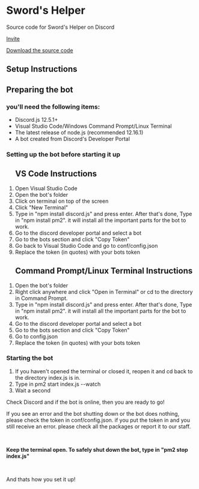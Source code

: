 # Sword's Helper
Source code for Sword's Helper on Discord

<p><a title="Invite" href="https://discord.com/oauth2/authorize?client_id=766645902491648010&scope=bot&permissions=805314622" target="_blank" rel="noopener">Invite</a></p>
<p><a title="Download" href="https://github.com/swordcube/swords-helper-bot/releases" target="_blank" rel="noopener">Download the source code</a></p>

<h2><strong>Setup Instructions<br /></strong></h2>

<h2>Preparing the bot</h2>
<h3>you'll need the following items:</h3>
<ul>
<li>Discord.js 12.5.1+</li>
<li>Visual Studio Code/Windows Command Prompt/Linux Terminal</li>
<li>The latest release of node.js (recommended 12.16.1)</li>
<li>A bot created from Discord's Developer Portal</li>
</ul>
<h3>Setting up the bot before starting it up</h3>
<ol>
<h2><strong>VS Code Instructions<br /></strong></h2>
<li>Open Visual Studio Code</li>
<li>Open the bot's folder</li>
<li>Click on terminal on top of the screen</li>
<li>Click "New Terminal"</li>
<li>Type in "npm install discord.js" and press enter. After that's done, Type in "npm install pm2". it will install all the important parts for the bot to work.</li>
<li>Go to the discord developer portal and select a bot</li>
<li>Go to the bots section and click "Copy Token"</li>
<li>Go back to Visual Studio Code and go to conf/config.json</li>
<li>Replace the token (in quotes) with your bots token</li>
</ol>

<ol>
<h2><strong>Command Prompt/Linux Terminal Instructions<br /></strong></h2>
<li>Open the bot's folder</li>
<li>Right click anywhere and click "Open in Terminal" or cd to the directory in Command Prompt.</li>
<li>Type in "npm install discord.js" and press enter. After that's done, Type in "npm install pm2". it will install all the important parts for the bot to work.</li>
<li>Go to the discord developer portal and select a bot</li>
<li>Go to the bots section and click "Copy Token"</li>
<li>Go to config.json</li>
<li>Replace the token (in quotes) with your bots token</li>
</ol>

<h3>Starting the bot</h3>
<ol>
<li>If you haven't opened the terminal or closed it, reopen it and cd back to the directory index.js is in.</li>
<li>Type in pm2 start index.js --watch</li>
<li>Wait a second</li>
</ol>
<p>Check Discord and if the bot is online, then you are ready to go!</p>
<p>If you see an error and the bot shutting down or the bot does nothing, please check the token in conf/config.json. if you put the token in and you still receive an error. please check all the packages or report it to our staff.</p>
<p>&nbsp;</p>
<p><strong>Keep the terminal open. To safely shut down the bot, type in "pm2 stop index.js"</strong></p>
<p>&nbsp;</p>
<p>And thats how you set it up!<br /></p>
<p>&nbsp;</p>
